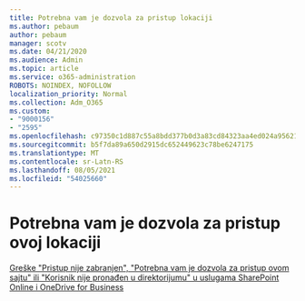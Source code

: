```yaml
---
title: Potrebna vam je dozvola za pristup lokaciji
ms.author: pebaum
author: pebaum
manager: scotv
ms.date: 04/21/2020
ms.audience: Admin
ms.topic: article
ms.service: o365-administration
ROBOTS: NOINDEX, NOFOLLOW
localization_priority: Normal
ms.collection: Adm_O365
ms.custom:
- "9000156"
- "2595"
ms.openlocfilehash: c97350c1d887c55a8bdd377b0d3a83cd84323aa4ed024a9562138bab7a5777e9
ms.sourcegitcommit: b5f7da89a650d2915dc652449623c78be6247175
ms.translationtype: MT
ms.contentlocale: sr-Latn-RS
ms.lasthandoff: 08/05/2021
ms.locfileid: "54025660"
---
```

# <a name="you-need-permission-to-access-this-site"></a>Potrebna vam je dozvola za pristup ovoj lokaciji

[Greške "Pristup nije zabranjen", "Potrebna vam je dozvola za pristup ovom sajtu" ili "Korisnik nije pronađen u direktorijumu" u uslugama SharePoint Online i OneDrive for Business](https://docs.microsoft.com/sharepoint/support/administration/access-denied-or-need-permission-error-sharepoint-online-or-onedrive-for-business)
